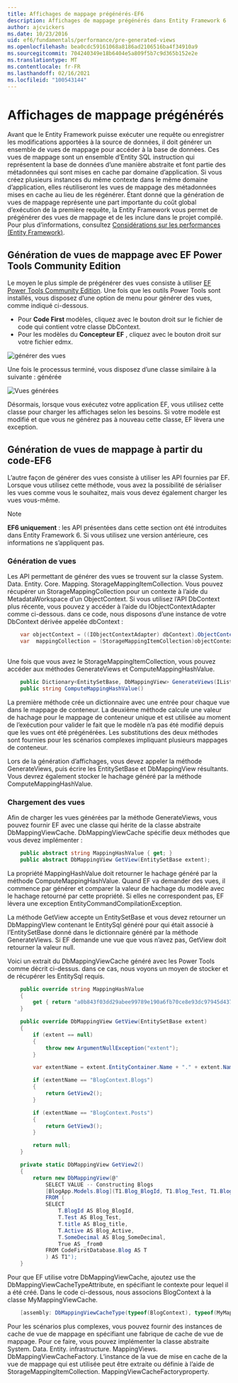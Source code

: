 ```yaml
---
title: Affichages de mappage prégénérés-EF6
description: Affichages de mappage prégénérés dans Entity Framework 6
author: ajcvickers
ms.date: 10/23/2016
uid: ef6/fundamentals/performance/pre-generated-views
ms.openlocfilehash: bea0cdc59161068a8186ad2106516ba4f34910a9
ms.sourcegitcommit: 704240349e18b6404e5a809f5b7c9d365b152e2e
ms.translationtype: MT
ms.contentlocale: fr-FR
ms.lasthandoff: 02/16/2021
ms.locfileid: "100543144"
---
```

# <a name="pre-generated-mapping-views"></a>Affichages de mappage prégénérés
Avant que le Entity Framework puisse exécuter une requête ou enregistrer les modifications apportées à la source de données, il doit générer un ensemble de vues de mappage pour accéder à la base de données. Ces vues de mappage sont un ensemble d’Entity SQL instruction qui représentent la base de données d’une manière abstraite et font partie des métadonnées qui sont mises en cache par domaine d’application. Si vous créez plusieurs instances du même contexte dans le même domaine d’application, elles réutiliseront les vues de mappage des métadonnées mises en cache au lieu de les régénérer. Étant donné que la génération de vues de mappage représente une part importante du coût global d’exécution de la première requête, la Entity Framework vous permet de prégénérer des vues de mappage et de les inclure dans le projet compilé. Pour plus d’informations, consultez  [Considérations sur les performances (Entity Framework)](xref:ef6/fundamentals/performance/perf-whitepaper).

## <a name="generating-mapping-views-with-the-ef-power-tools-community-edition"></a>Génération de vues de mappage avec EF Power Tools Community Edition

Le moyen le plus simple de prégénérer des vues consiste à utiliser [EF Power Tools Community Edition](https://marketplace.visualstudio.com/items?itemName=ErikEJ.EntityFramework6PowerToolsCommunityEdition). Une fois que les outils Power Tools sont installés, vous disposez d’une option de menu pour générer des vues, comme indiqué ci-dessous.

-   Pour **Code First** modèles, cliquez avec le bouton droit sur le fichier de code qui contient votre classe DbContext.
-   Pour les modèles du **Concepteur EF** , cliquez avec le bouton droit sur votre fichier edmx.

![générer des vues](~/ef6/media/generateviews.png)

Une fois le processus terminé, vous disposez d’une classe similaire à la suivante : générée

![Vues générées](~/ef6/media/generatedviews.png)

Désormais, lorsque vous exécutez votre application EF, vous utilisez cette classe pour charger les affichages selon les besoins. Si votre modèle est modifié et que vous ne générez pas à nouveau cette classe, EF lèvera une exception.

## <a name="generating-mapping-views-from-code---ef6-onwards"></a>Génération de vues de mappage à partir du code-EF6

L’autre façon de générer des vues consiste à utiliser les API fournies par EF. Lorsque vous utilisez cette méthode, vous avez la possibilité de sérialiser les vues comme vous le souhaitez, mais vous devez également charger les vues vous-même.

> [!NOTE]
> **EF6 uniquement** : les API présentées dans cette section ont été introduites dans Entity Framework 6. Si vous utilisez une version antérieure, ces informations ne s’appliquent pas.

### <a name="generating-views"></a>Génération de vues

Les API permettant de générer des vues se trouvent sur la classe System. Data. Entity. Core. Mapping. StorageMappingItemCollection. Vous pouvez récupérer un StorageMappingCollection pour un contexte à l’aide du MetadataWorkspace d’un ObjectContext. Si vous utilisez l’API DbContext plus récente, vous pouvez y accéder à l’aide du IObjectContextAdapter comme ci-dessous. dans ce code, nous disposons d’une instance de votre DbContext dérivée appelée dbContext :

``` csharp
    var objectContext = ((IObjectContextAdapter) dbContext).ObjectContext;
    var  mappingCollection = (StorageMappingItemCollection)objectContext.MetadataWorkspace
                                                                        .GetItemCollection(DataSpace.CSSpace);
```

Une fois que vous avez le StorageMappingItemCollection, vous pouvez accéder aux méthodes GenerateViews et ComputeMappingHashValue.

``` csharp
    public Dictionary<EntitySetBase, DbMappingView> GenerateViews(IList<EdmSchemaError> errors)
    public string ComputeMappingHashValue()
```

La première méthode crée un dictionnaire avec une entrée pour chaque vue dans le mappage de conteneur. La deuxième méthode calcule une valeur de hachage pour le mappage de conteneur unique et est utilisée au moment de l’exécution pour valider le fait que le modèle n’a pas été modifié depuis que les vues ont été prégénérées. Les substitutions des deux méthodes sont fournies pour les scénarios complexes impliquant plusieurs mappages de conteneur.

Lors de la génération d’affichages, vous devez appeler la méthode GenerateViews, puis écrire les EntitySetBase et DbMappingView résultants. Vous devrez également stocker le hachage généré par la méthode ComputeMappingHashValue.

### <a name="loading-views"></a>Chargement des vues

Afin de charger les vues générées par la méthode GenerateViews, vous pouvez fournir EF avec une classe qui hérite de la classe abstraite DbMappingViewCache. DbMappingViewCache spécifie deux méthodes que vous devez implémenter :

``` csharp
    public abstract string MappingHashValue { get; }
    public abstract DbMappingView GetView(EntitySetBase extent);
```

La propriété MappingHashValue doit retourner le hachage généré par la méthode ComputeMappingHashValue. Quand EF va demander des vues, il commence par générer et comparer la valeur de hachage du modèle avec le hachage retourné par cette propriété. Si elles ne correspondent pas, EF lèvera une exception EntityCommandCompilationException.

La méthode GetView accepte un EntitySetBase et vous devez retourner un DbMappingVIew contenant le EntitySql généré pour qui était associé à l’EntitySetBase donné dans le dictionnaire généré par la méthode GenerateViews. Si EF demande une vue que vous n’avez pas, GetView doit retourner la valeur null.

Voici un extrait du DbMappingViewCache généré avec les Power Tools comme décrit ci-dessus. dans ce cas, nous voyons un moyen de stocker et de récupérer les EntitySql requis.

``` csharp
    public override string MappingHashValue
    {
        get { return "a0b843f03dd29abee99789e190a6fb70ce8e93dc97945d437d9a58fb8e2afd2e"; }
    }

    public override DbMappingView GetView(EntitySetBase extent)
    {
        if (extent == null)
        {
            throw new ArgumentNullException("extent");
        }

        var extentName = extent.EntityContainer.Name + "." + extent.Name;

        if (extentName == "BlogContext.Blogs")
        {
            return GetView2();
        }

        if (extentName == "BlogContext.Posts")
        {
            return GetView3();
        }

        return null;
    }

    private static DbMappingView GetView2()
    {
        return new DbMappingView(@"
            SELECT VALUE -- Constructing Blogs
            [BlogApp.Models.Blog](T1.Blog_BlogId, T1.Blog_Test, T1.Blog_title, T1.Blog_Active, T1.Blog_SomeDecimal)
            FROM (
            SELECT
                T.BlogId AS Blog_BlogId,
                T.Test AS Blog_Test,
                T.title AS Blog_title,
                T.Active AS Blog_Active,
                T.SomeDecimal AS Blog_SomeDecimal,
                True AS _from0
            FROM CodeFirstDatabase.Blog AS T
            ) AS T1");
    }
```

Pour que EF utilise votre DbMappingViewCache, ajoutez use the DbMappingViewCacheTypeAttribute, en spécifiant le contexte pour lequel il a été créé. Dans le code ci-dessous, nous associons BlogContext à la classe MyMappingViewCache.

``` csharp
    [assembly: DbMappingViewCacheType(typeof(BlogContext), typeof(MyMappingViewCache))]
```

Pour les scénarios plus complexes, vous pouvez fournir des instances de cache de vue de mappage en spécifiant une fabrique de cache de vue de mappage. Pour ce faire, vous pouvez implémenter la classe abstraite System. Data. Entity. infrastructure. MappingViews. DbMappingViewCacheFactory. L’instance de la vue de mise en cache de la vue de mappage qui est utilisée peut être extraite ou définie à l’aide de StorageMappingItemCollection. MappingViewCacheFactoryproperty.
